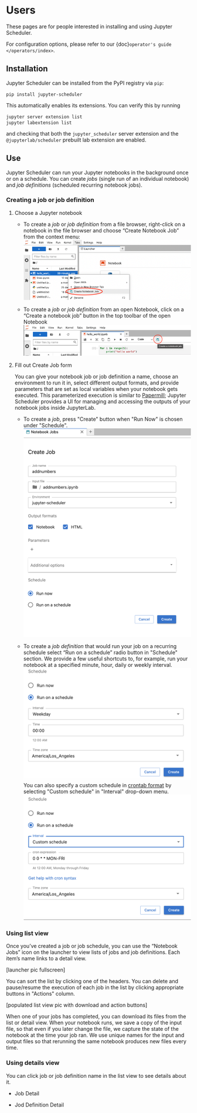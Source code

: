 # Users

These pages are for people interested in installing and using Jupyter Scheduler.

For configuration options, please refer to our {doc}`operator's guide </operators/index>`.

## Installation

Jupyter Scheduler can be installed from the PyPI registry via `pip`:

```
pip install jupyter-scheduler
```

This automatically enables its extensions. You can verify this by running

```
jupyter server extension list
jupyter labextension list
```

and checking that both the `jupyter_scheduler` server extension and the
`@jupyterlab/scheduler` prebuilt lab extension are enabled.

## Use

Jupyter Scheduler can run your Jupyter notebooks in the background once or on a schedule. You can create *jobs* (single run of an individual notebook) and *job definitions* (scheduled recurring notebook jobs).

### Creating a job or job definition

1. Choose a Jupyter notebook
   - To create a *job* or *job definition* from a file browser, right-click on a notebook in the file browser and choose “Create Notebook Job” from the context menu:
![“Create Notebook Job” button in the file browser context menu](create_job_from_filebrowser.png)

   - To create a *job* or *job definition* from an open Notebook, click on a “Create a notebook job” button in the top toolbar of the open Notebook
![“Create a notebook job” button in the top toolbar of the open Notebook](create_job_from_notebook.png)

2. Fill out Create Job form

   You can give your notebook job or job definition a name, choose an environment to run it in, select different output formats, and provide parameters that are set as local variables when your notebook gets executed. This parameterized execution is similar to [Papermill](https://papermill.readthedocs.io/en/latest/); Jupyter Scheduler provides a UI for managing and accessing the outputs of your notebook jobs inside JupyterLab.

   - To create a *job*, press "Create" button when "Run Now" is chosen under "Schedule".
   !["Create Job Form"](create_job_form.png)

   - To create a *job definition* that would run your job on a recurring schedule select “Run on a schedule” radio button in "Schedule" section. We provide a few useful shortcuts to, for example, run your notebook at a specified minute, hour, daily or weekly interval.
   !["Run on schedule"](run_on_schedule.png)
   You can also specify a custom schedule in [crontab format](https://www.man7.org/linux/man-pages/man5/crontab.5.html) by selecting "Custom schedule" in "Interval" drop-down menu.
   !["Custom schedule option"](custom_schedule.png)

### Using list view

Once you’ve created a job or job schedule, you can use the “Notebook Jobs” icon on the launcher to view lists of jobs and job definitions. Each item’s name links to a detail view.

[launcher pic fullscreen]

You can sort the list by clicking one of the headers. You can delete and pause/resume the execution of each job in the list by clicking appropriate buttons in "Actions" column.

[populated list view pic with download and action buttons]

When one of your jobs has completed, you can download its files from the list or detail view. When your notebook runs, we save a copy of the input file, so that even if you later change the file, we capture the state of the notebook at the time your job ran. We use unique names for the input and output files so that rerunning the same notebook produces new files every time.
### Using details view

You can click job or job definition name in the list view to see details about it.

- Job Detail

- Jod Definition Detail
